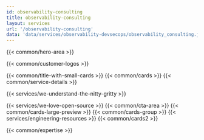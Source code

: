 ```yaml
---
id: observability-consulting
title: observability-consulting
layout: services
url: '/observability-consulting'
data: 'data/services/observability-devsecops/observability_consulting.json'
---
```

<!-- Build Better Cloud Native Products Faster -->
{{< common/hero-area >}}
<!-- Trusted by leading companies -->
{{< common/customer-logos >}}
<!-- Why GitOps Consulting & Implementation Partner is Needed?-->
{{< common/title-with-small-cards >}}
{{< common/cards >}}
{{< common/service-details >}}
<!-- We Understand the Nitty-Gritty! -->
{{< services/we-understand-the-nitty-gritty >}}
<!-- We Love Open Source -->
{{< services/we-love-open-source >}}
{{< common/cta-area >}}
{{< common/cards-large-preview >}}
{{< common/cards-group >}}
{{< services/engineering-resources >}}
{{< common/cards2 >}}



<!-- Team with the Diverse Set of Technical Expertise -->
{{< common/expertise >}}



